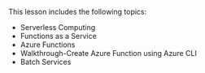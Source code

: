 
This lesson includes the following topics:

- Serverless Computing
- Functions as a Service
- Azure Functions
- Walkthrough-Create Azure Function using Azure CLI
- Batch Services
